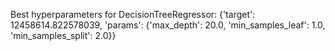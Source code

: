 Best hyperparameters for DecisionTreeRegressor:  {'target': 12458614.822578039, 'params': {'max_depth': 20.0, 'min_samples_leaf': 1.0, 'min_samples_split': 2.0}}